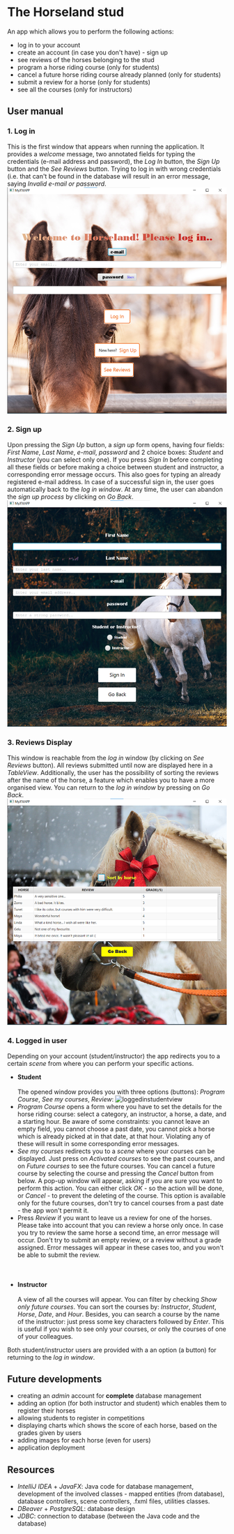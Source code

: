 # The Horseland stud
An app which allows you to perform the following actions: 
  * log in to your account
  * create an account (in case you don't have) - sign up
  * see reviews of the horses belonging to the stud
  * program a horse riding course (only for students)
  * cancel a future horse riding course already planned (only for students)
  * submit a review for a horse (only for students)
  * see all the courses (only for instructors)

## User manual
### 1. Log in
This is the first window that appears when running the application. It provides a *welcome* message, two annotated fields for typing the credentials (e-mail address and password), the *Log In* button, the *Sign Up* button and the *See Reviews* button. Trying to log in with wrong credentials (i.e. that can't be found in the database will result in an error message, saying *Invalid e-mail or password*.
![loginview](loginview.png)
### 2. Sign up 
Upon pressing the *Sign Up* button, a *sign up* form opens, having four fields: *First Name*, *Last Name*, *e-mail*, *password* and 2 choice boxes: *Student* and *Instructor* (you can select only one). If you press *Sign In* before completing all these fields or before making a choice between student and instructor, a corresponding error message occurs. This also goes for typing an already registered e-mail address. In case of a successful sign in, the user goes automatically back to the *log in window*. At any time, the user can abandon the *sign up process* by clicking on *Go Back*.
![signupview](signupview.png)
### 3. Reviews Display
This window is reachable from the *log in* window (by clicking on *See Reviews* button). All reviews submitted until now are displayed here in a *TableView*. Additionally, the user has the possibility of sorting the reviews after the name of the horse, a feature which enables you to have a more organised view. You can return to the *log in window* by pressing on *Go Back*.
![seereviewsview](seereviewsview.png)
### 4. Logged in user
Depending on your account (student/instructor) the app redirects you to a certain *scene* from where you can perform your specific actions.
 * **Student**<br></br>
The opened window provides you with three options (buttons): *Program Course*, *See my courses*, *Review*:
![loggedinstudentview](loggedinstudentview.png)
 * *Program Course* opens a form where you have to set the details for the horse riding course: select a category, an instructor, a horse, a date, and a starting hour. Be aware of some constraints: you cannot leave an empty field, you cannot choose a past date, you cannot pick a horse which is already picked at in that date, at that hour. Violating any of these will result in some corresponding error messages.
 * *See my courses* redirects you to a *scene* where your courses can be displayed. Just press on *Activated courses* to see the past courses, and on *Future courses* to see the future courses. You can cancel a future course by selecting the course and pressing the *Cancel* button from below. A pop-up window will appear, asking if you are sure you want to perform this action. You can either click *OK* - so the action will be done, or *Cancel* - to prevent the deleting of the course. This option is available only for the future courses, don't try to cancel courses from a past date - the app won't permit it.
 * Press *Review* if you want to leave us a review for one of the horses. Please take into account that you can review a horse only once. In case you try to review the same horse a second time, an error message will occur. Don't try to submit an empty review, or a review without a grade assigned. Error messages will appear in these cases too, and you won't be able to submit the review.
<br></br>
<br></br>
 * **Instructor**<br></br>
A view of all the courses will appear. You can filter by checking *Show only future courses*. You can sort the courses by: *Instructor*, *Student*, *Horse*, *Date*, and *Hour*. Besides, you can search a course by the name of the instructor: just press some key characters followed by *Enter*. This is useful if you wish to see only your courses, or only the courses of one of your colleagues.

Both student/instructor users are provided with a an option (a button) for returning to the *log in window*.

## Future developments
* creating an *admin* account for **complete** database management
* adding an option (for both instructor and student) which enables them to register their horses
* allowing students to register in competitions
* displaying charts which shows the score of each horse, based on the grades given by users
* adding images for each horse (even for users)
* application deployment

## Resources
* *IntelliJ IDEA* + *JavaFX*: Java code for database management, development of the involved classes - mapped entities (from database), database controllers, scene controllers, .fxml files, utilities classes.
* *DBeaver* + *PostgreSQL*: database design
* *JDBC*: connection to database (between the Java code and the database)
